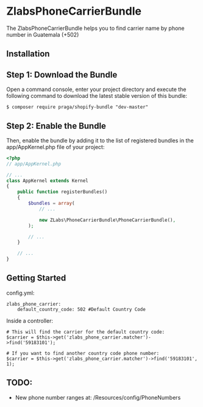 ZlabsPhoneCarrierBundle
====================

The ZlabsPhoneCarrierBundle helps you to find carrier name by phone number in Guatemala (+502)

Installation
------------


Step 1: Download the Bundle
---------------------------

Open a command console, enter your project directory and execute the
following command to download the latest stable version of this bundle:

```
$ composer require praga/shopify-bundle "dev-master"
```

Step 2: Enable the Bundle
-------------------------

Then, enable the bundle by adding it to the list of registered bundles
in the app/AppKernel.php file of your project:

``` php
<?php
// app/AppKernel.php

// ...
class AppKernel extends Kernel
{
    public function registerBundles()
    {
        $bundles = array(
            // ...

            new ZLabs\PhoneCarrierBundle\PhoneCarrierBundle(),
        );

        // ...
    }

    // ...
}
```

Getting Started
--------------------------
config.yml:

```
zlabs_phone_carrier:
    default_country_code: 502 #Default Country Code
```

Inside a controller:

```
# This will find the carrier for the default country code:
$carrier = $this->get('zlabs_phone_carrier.matcher')->find('59183101');

# If you want to find another country code phone number:
$carrier = $this->get('zlabs_phone_carrier.matcher')->find('59183101', 1);
```

TODO:
-----
* New phone number ranges at: /Resources/config/PhoneNumbers